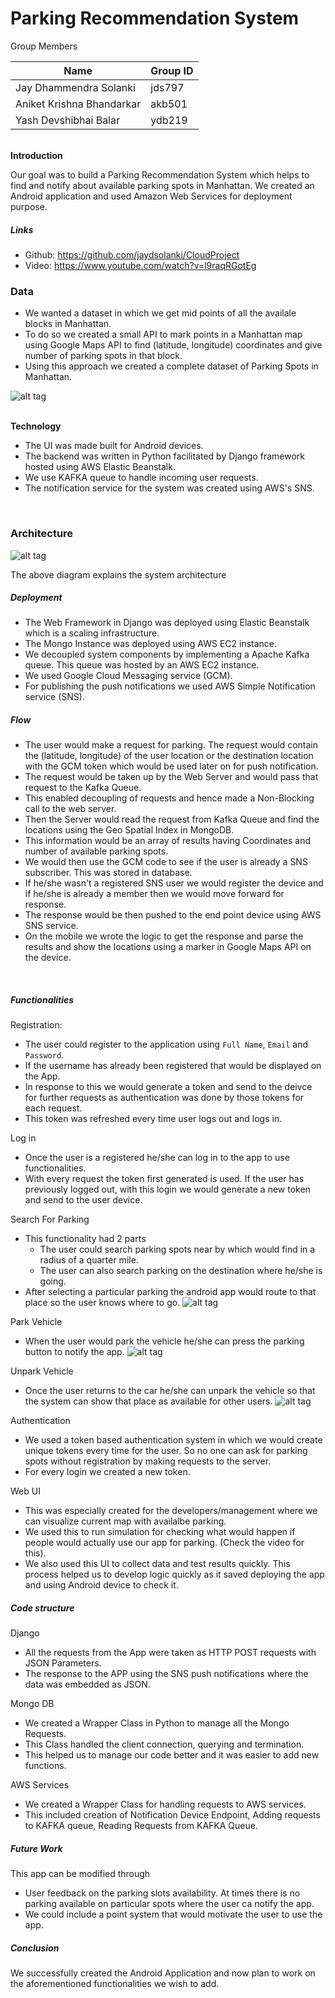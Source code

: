 # Parking Recommendation System


Group Members


| Name | Group ID|
|-----|------|
| Jay Dhammendra Solanki | jds797 |
| Aniket Krishna Bhandarkar | akb501 |
| Yash Devshibhai Balar | ydb219 |



</br>
<b>Introduction</b>

Our goal was to build a Parking Recommendation System which helps to find and notify about available parking spots in Manhattan. We created
an Android application and used Amazon Web Services for deployment purpose. 

##### Links

- Github: <a href="https://github.com/jaydsolanki/CloudProject">https://github.com/jaydsolanki/CloudProject</a>
- Video: <a href="https://www.youtube.com/watch?v=l9raqRGotEg">https://www.youtube.com/watch?v=l9raqRGotEg</a>

### Data

- We wanted a dataset in which we get mid points of all the availale blocks in Manhattan.
- To do so we created a small API to mark points in a Manhattan map using Google Maps API to find (latitude, longitude) coordinates and give number of parking spots in that block.
- Using this approach we created a complete dataset of Parking Spots in Manhattan.

![alt tag](https://github.com/jaydsolanki/CloudProject/blob/master/Data.png)


</br>
<b>Technology</b>

- The UI was made built for Android devices.
- The backend was written in Python facilitated by Django framework hosted using AWS Elastic Beanstalk.
- We use KAFKA queue to handle incoming user requests.
- The notification service for the system was created using AWS's SNS.

</br>

### Architecture

![alt tag](https://github.com/jaydsolanki/CloudProject/blob/master/Architecture_diagram.png)

<p> The above diagram explains the system architecture </p> 

##### Deployment
- The Web Framework in Django was deployed using Elastic Beanstalk which is a scaling infrastructure.
- The Mongo Instance was deployed using AWS EC2 instance.
- We decoupled system components by implementing a Apache Kafka queue. This queue was hosted by an AWS EC2 instance.
- We used Google Cloud Messaging service (GCM).
- For publishing the push notifications we used AWS Simple Notification service (SNS).

##### Flow
- The user would make a request for parking. The request would contain the (latitude, longitude) of the user location or the destination location with 
the GCM token which would be used later on for push notification.
- The request would be taken up by the Web Server and would pass that request to the Kafka Queue.
- This enabled decoupling of requests and hence made a Non-Blocking call to the web server.
- Then the Server would read the request from Kafka Queue and find the locations using the Geo Spatial Index in MongoDB.
- This information would be an array of results having Coordinates and number of available parking spots.
- We would then use the GCM code to see if the user is already a SNS subscriber. This was stored in database.
- If he/she wasn't a registered SNS user we would register the device and if he/she is already a member then we would move forward for response.
- The response would be then pushed to the end point device using AWS SNS service.
- On the mobile we wrote the logic to get the response and parse the results and show the locations using a marker in Google Maps API on the device.
</br>

##### Functionalities


Registration:

- The user could register to the application using `Full Name`, `Email` and `Password`.
- If the username has already been registered that would be displayed on the App.
- In response to this we would generate a token and send to the deivce for further requests as authentication was done by those tokens for each request.
- This token was refreshed every time user logs out and logs in.

Log in

- Once the user is a registered he/she can log in to the app to use functionalities.
- With every request the token first generated is used. If the user has previously logged out, with this login we would generate a new token and send to the user device.

Search For Parking

- This functionality had 2 parts
  - The user could search parking spots near by which would find in a radius of a quarter mile.
  - The user can also search parking on the destination where he/she is going.
- After selecting a particular parking the android app would route to that place so the user knows where to go.
![alt tag](https://github.com/jaydsolanki/CloudProject/blob/master/1.JPG)

Park Vehicle

- When the user would park the vehicle he/she can press the parking button to notify the app.
![alt tag](https://github.com/jaydsolanki/CloudProject/blob/master/3.JPG)

Unpark Vehicle

- Once the user returns to the car he/she can unpark the vehicle so that the system can show that place as available for other users.
![alt tag](https://github.com/jaydsolanki/CloudProject/blob/master/2.JPG)
 

Authentication

- We used a token based authentication system in which we would create unique tokens every time for the user. So no one can ask for parking spots without registration by making requests to the server.
- For every login we created a new token.


Web UI

- This was especially created for the developers/management where we can visualize current map with availalbe parking.
- We used this to run simulation for checking what would happen if people would actually use our app for parking. (Check the video for this).
- We also used this UI to collect data and test results quickly. This process helped us to develop logic quickly as it saved deploying the app and using Android device to check it.

##### Code structure 

Django

- All the requests from the App were taken as HTTP POST requests with JSON Parameters.
- The response to the APP using the SNS push notifications where the data was embedded as JSON.

Mongo DB
- We created a Wrapper Class in Python to manage all the Mongo Requests.
- This Class handled the client connection, querying and termination.
- This helped us to manage our code better and it was easier to add new functions.

AWS Services
- We created a Wrapper Class for handling requests to AWS services.
- This included creation of Notification Device Endpoint, Adding requests to KAFKA queue, Reading Requests from KAFKA Queue.


##### Future Work

This app can be modified through

- User feedback on the parking slots availability. At times there is no parking available on particular spots where the user ca notify the app.
- We could include a point system that would motivate the user to use the app.

##### Conclusion

We successfully created the Android Application and now plan to work on the aforementioned functionalities we wish to add.

